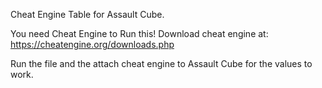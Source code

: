 Cheat Engine Table for Assault Cube.

You need Cheat Engine to Run this!
Download cheat engine at: https://cheatengine.org/downloads.php

Run the file and the attach cheat engine to Assault Cube for the values to work.
